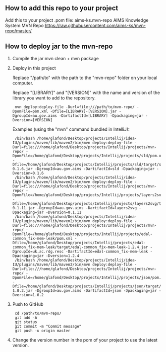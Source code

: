 How to add this repo to your project
------------------------------------

Add this to your project .pom file:
    <repositories>
        <!-- AIMS ks maven repository on GitHub -->
        <repository>
            <id>aims-ks.mvn-repo</id>
            <name>AIMS Knowledge System MVN Repo</name>
            <url>https://raw.githubusercontent.com/aims-ks/mvn-repo/master/</url>
        </repository>
    </repositories>


How to deploy jar to the mvn-repo
---------------------------------

1. Compile the jar
	mvn clean + mvn package

2. Deploy in this project

	Replace "/path/to" with the path to the "mvn-repo" folder on your local computer.

	Replace "[LIBRARY]" and "[VERSION]" with the name and version of the library you want to add to the repository.

		mvn deploy:deploy-file -Durl=file:///path/to/mvn-repo/ -DpomFile=pom.xml -Dfile=[LIBRARY]-[VERSION].jar -DgroupId=au.gov.aims -DartifactId=[LIBRARY] -Dpackaging=jar -Dversion=[VERSION]

	Examples (using the "mvn" command bundled in IntelliJ):

		/bin/bash /home/glafond/Desktop/projects/Intellij/idea-IU/plugins/maven/lib/maven2/bin/mvn deploy:deploy-file -Durl=file:///home/glafond/Desktop/projects/Intellij/projects/mvn-repo/ -DpomFile=/home/glafond/Desktop/projects/Intellij/projects/sld/pom.xml -Dfile=/home/glafond/Desktop/projects/Intellij/projects/sld/target/sld-0.1.6.jar -DgroupId=au.gov.aims -DartifactId=sld -Dpackaging=jar -Dversion=0.1.6
		/bin/bash /home/glafond/Desktop/projects/Intellij/idea-IU/plugins/maven/lib/maven2/bin/mvn deploy:deploy-file -Durl=file:///home/glafond/Desktop/projects/Intellij/projects/mvn-repo/ -DpomFile=/home/glafond/Desktop/projects/Intellij/projects/layers2svg/pom.xml -Dfile=/home/glafond/Desktop/projects/Intellij/projects/layers2svg/target/layers2svg-0.1.11.jar -DgroupId=au.gov.aims -DartifactId=layers2svg -Dpackaging=jar -Dversion=0.1.11
		/bin/bash /home/glafond/Desktop/projects/Intellij/idea-IU/plugins/maven/lib/maven2/bin/mvn deploy:deploy-file -Durl=file:///home/glafond/Desktop/projects/Intellij/projects/mvn-repo/ -DpomFile=/home/glafond/Desktop/projects/Intellij/projects/edal-common_fix-mem-leak/pom.xml -Dfile=/home/glafond/Desktop/projects/Intellij/projects/edal-common_fix-mem-leak/target/edal-common_fix-mem-leak-1.2.4.jar -DgroupId=uk.ac.rdg.resc -DartifactId=edal-common_fix-mem-leak -Dpackaging=jar -Dversion=1.2.4
		/bin/bash /home/glafond/Desktop/projects/Intellij/idea-IU/plugins/maven/lib/maven2/bin/mvn deploy:deploy-file -Durl=file:///home/glafond/Desktop/projects/Intellij/projects/mvn-repo/ -DpomFile=/home/glafond/Desktop/projects/Intellij/projects/json/pom.xml -Dfile=/home/glafond/Desktop/projects/Intellij/projects/json/target/json-1.0.2.jar -DgroupId=au.gov.aims -DartifactId=json -Dpackaging=jar -Dversion=1.0.2

3. Push to GitHub

		cd /path/to/mvn-repo/
		git add -A
		git status
		git commit -m "Commit message"
		git push -u origin master

4. Change the version number in the pom of your project to use the latest version.
